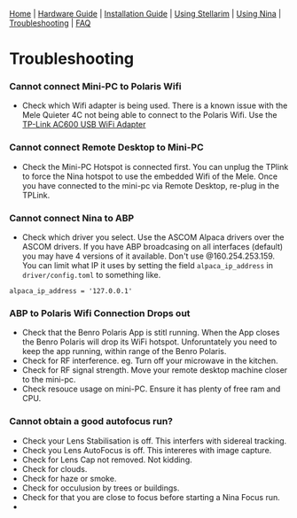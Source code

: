 [Home](../README.md) | [Hardware Guide](./hardware.md) | [Installation Guide](./installation.md) | [Using Stellarim](./stellarium.md) | [Using Nina](./nina.md) | [Troubleshooting](./troubleshooting.md) | [FAQ](./faq.md)

# Troubleshooting
### Cannot connect Mini-PC to Polaris Wifi
* Check which Wifi adapter is being used. There is a known issue with the Mele Quieter 4C not being able to connect to the Polaris Wifi. Use the [TP-Link AC600 USB WiFi Adapter](https://www.amazon.com/wireless-USB-WiFi-Adapter-PC/dp/B07P5PRK7J/)

### Cannot connect Remote Desktop to Mini-PC
* Check the Mini-PC Hotspot is connected first. You can unplug the TPlink to force the Nina hotspot to use the embedded Wifi of the Mele. Once you have connected to the mini-pc via Remote Desktop, re-plug in the TPLink.
 
### Cannot connect Nina to ABP
* Check which driver you select. Use the ASCOM Alpaca drivers over the ASCOM drivers. If you have ABP broadcasing on all interfaces (default) you may have 4 versions of it available. Don't use @160.254.253.159. You can limit what IP it uses by setting the field `alpaca_ip_address` in `driver/config.toml` to something like.
```
alpaca_ip_address = '127.0.0.1' 
```

### ABP to Polaris Wifi Connection Drops out
* Check that the Benro Polaris App is stitl running. When the App closes the Benro Polaris will drop its WiFi hotspot. Unforuntately you need to keep the app running, within range of the Benro Polaris.
* Check for RF interference. eg. Turn off your microwave in the kitchen.
* Check for RF signal strength. Move your remote desktop machine closer to the mini-pc. 
* Check resouce usage on mini-PC. Ensure it has plenty of free ram and CPU.


### Cannot obtain a good autofocus run?
* Check your Lens Stabilisation is off. This interfers with sidereal tracking.
* Check you Lens AutoFocus is off. This intereres with image capture.
* Check for Lens Cap not removed. Not kidding.
* Check for clouds.
* Check for haze or smoke.
* Check for occulusion by trees or buildings.
* Check for that you are close to focus before starting a Nina Focus run.
* 
